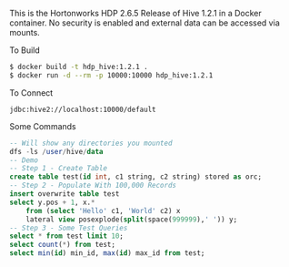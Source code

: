 This is the Hortonworks HDP 2.6.5 Release of Hive 1.2.1 in a Docker container. No security is enabled and external data can be accessed via mounts.

To Build
```sh
$ docker build -t hdp_hive:1.2.1 .
$ docker run -d --rm -p 10000:10000 hdp_hive:1.2.1
```

To Connect
```
jdbc:hive2://localhost:10000/default
```

Some Commands
```sql
-- Will show any directories you mounted
dfs -ls /user/hive/data
-- Demo
-- Step 1 - Create Table
create table test(id int, c1 string, c2 string) stored as orc;
-- Step 2 - Populate With 100,000 Records
insert overwrite table test
select y.pos + 1, x.*
	from (select 'Hello' c1, 'World' c2) x	
	lateral view posexplode(split(space(999999),' ')) y;
-- Step 3 - Some Test Queries
select * from test limit 10;	
select count(*) from test;
select min(id) min_id, max(id) max_id from test;
```